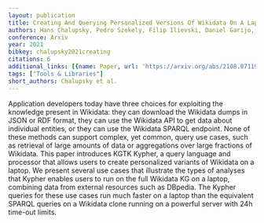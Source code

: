 ```yaml
---
layout: publication
title: Creating And Querying Personalized Versions Of Wikidata On A Laptop
authors: Hans Chalupsky, Pedro Szekely, Filip Ilievski, Daniel Garijo, Kartik Shenoy
conference: Arxiv
year: 2021
bibkey: chalupsky2021creating
citations: 6
additional_links: [{name: Paper, url: 'https://arxiv.org/abs/2108.07119'}]
tags: ["Tools & Libraries"]
short_authors: Chalupsky et al.
---
```

Application developers today have three choices for exploiting the knowledge
present in Wikidata: they can download the Wikidata dumps in JSON or RDF
format, they can use the Wikidata API to get data about individual entities, or
they can use the Wikidata SPARQL endpoint. None of these methods can support
complex, yet common, query use cases, such as retrieval of large amounts of
data or aggregations over large fractions of Wikidata. This paper introduces
KGTK Kypher, a query language and processor that allows users to create
personalized variants of Wikidata on a laptop. We present several use cases
that illustrate the types of analyses that Kypher enables users to run on the
full Wikidata KG on a laptop, combining data from external resources such as
DBpedia. The Kypher queries for these use cases run much faster on a laptop
than the equivalent SPARQL queries on a Wikidata clone running on a powerful
server with 24h time-out limits.